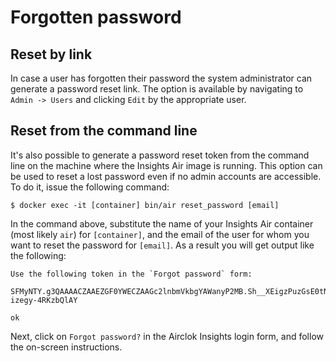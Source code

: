 # Forgotten password

## Reset by link

In case a user has forgotten their password the system administrator can generate a password reset link. The option
is available by navigating to `Admin -> Users` and clicking `Edit` by the appropriate user.

## Reset from the command line

It's also possible to generate a password reset token from the command line on the machine where the Insights Air image
is running. This option can be used to reset a lost password even if no admin accounts are accessible. To do it, issue
the following command:

```
$ docker exec -it [container] bin/air reset_password [email]
```

In the command above, substitute the name of your Insights Air container (most likely `air`) for `[container]`, and
the email of the user for whom you want to reset the password for `[email]`. As a result you will get output like the
following:

```
Use the following token in the `Forgot password` form:

SFMyNTY.g3QAAAACZAAEZGF0YWECZAAGc2lnbmVkbgYAWanyP2MB.Sh__XEigzPuzGsE0tN79Hxwgnuy-izegy-4RKzbQlAY

ok
```

Next, click on `Forgot password?` in the Airclok Insights login form, and follow the on-screen instructions.
